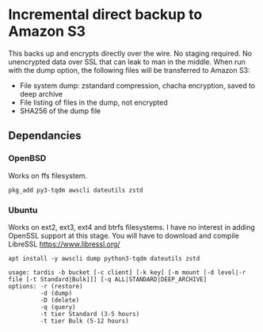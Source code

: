 # Incremental direct backup to Amazon S3
This backs up and encrypts directly over the wire. No staging required. No unencrypted data over SSL that can leak to man in the middle.
When run with the dump option, the following files will be transferred to Amazon S3:
* File system dump: zstandard compression, chacha encryption, saved to deep archive
* File listing of files in the dump, not encrypted
* SHA256 of the dump file
## Dependancies
### OpenBSD
Works on ffs filesystem.
```
pkg_add py3-tqdm awscli dateutils zstd
```
### Ubuntu
Works on ext2, ext3, ext4 and btrfs filesystems.
I have no interest in adding OpenSSL support at this stage.
You will have to download and compile LibreSSL https://www.libressl.org/
```
apt install -y awscli dump python3-tqdm dateutils zstd
```

```
usage: tardis -b bucket [-c client] [-k key] [-m mount [-d level|-r file [-t Standard|Bulk]]] [-q ALL|STANDARD|DEEP_ARCHIVE]
options: -r (restore)
         -d (dump)
         -D (delete)
         -q (query)
         -t tier Standard (3-5 hours)
         -t tier Bulk (5-12 hours)
```
